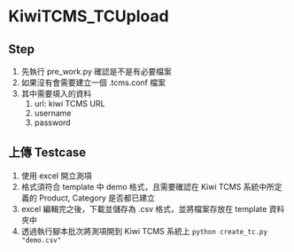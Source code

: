 # KiwiTCMS_TCUpload

## Step
1. 先執行 pre_work.py 確認是不是有必要檔案
2. 如果沒有會需要建立一個 .tcms.conf 檔案
3. 其中需要填入的資料
   1. url: kiwi TCMS URL
   2. username
   3. password
## 上傳 Testcase
1. 使用 excel 開立測項
2. 格式須符合 template 中 demo 格式，且需要確認在 Kiwi TCMS 系統中所定義的 Product, Category 是否都已建立
3. excel 編輯完之後，下載並儲存為 .csv 格式，並將檔案存放在 template 資料夾中
4. 透過執行腳本批次將測項開到 Kiwi TCMS 系統上 `python create_tc.py "demo.csv"`